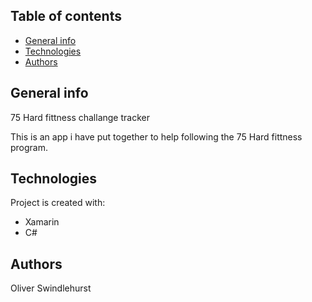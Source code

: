 ## Table of contents
* [General info](#general-info)
* [Technologies](#technologies)
* [Authors](#authors)

## General info
75 Hard fittness challange tracker

This is an app i have put together to help following the 75 Hard fittness program.

## Technologies
Project is created with:
* Xamarin
* C#

## Authors
Oliver Swindlehurst

